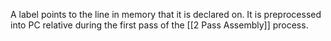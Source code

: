 A label points to the line in memory that it is declared on. It is preprocessed into PC relative during the first pass of the [[2 Pass Assembly]] process.